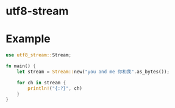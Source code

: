 # utf8-stream
# Example
```rust
use utf8_stream::Stream;

fn main() {
    let stream = Stream::new("you and me 你和我".as_bytes());

    for ch in stream {
        println!("{:?}", ch)
    }
}
```

